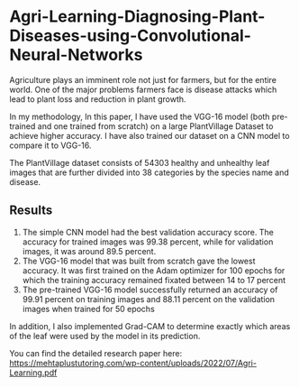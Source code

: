 # Agri-Learning-Diagnosing-Plant-Diseases-using-Convolutional-Neural-Networks

Agriculture plays an imminent role not just for farmers, but for the entire world. One of the major problems farmers face is disease attacks which lead to plant loss and reduction in plant growth. 

In my methodology, In this paper, I have used the VGG-16 model (both pre-trained and one trained from scratch)  on a large PlantVillage Dataset to achieve higher accuracy. I have also trained our dataset on a CNN model to compare it to VGG-16.

The PlantVillage dataset consists of 54303 healthy and unhealthy leaf images that are further divided into 38 categories by the species name and disease.

## Results
1. The simple CNN model had the best validation accuracy score. The accuracy for trained images was 99.38 percent, while for validation images, it was around 89.5 percent.
2. The VGG-16 model that was built from scratch gave the lowest accuracy. It was first trained on the Adam optimizer for 100 epochs for which the training accuracy remained fixated between 14 to 17 percent
3. The pre-trained VGG-16 model successfully returned an accuracy of 99.91 percent on training images and 88.11 percent on the validation images when trained for 50 epochs

In addition, I also implemented Grad-CAM to determine exactly which areas of the leaf were used by the model in its prediction.

You can find the detailed research paper here: https://mehtaplustutoring.com/wp-content/uploads/2022/07/Agri-Learning.pdf
